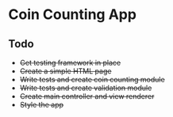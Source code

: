 Coin Counting App
==============

## Todo
- ~~Get testing framework in place~~
- ~~Create a simple HTML page~~
- ~~Write tests and create coin counting module~~
- ~~Write tests and create validation module~~
- ~~Create main controller and view renderer~~
- ~~Style the app~~
